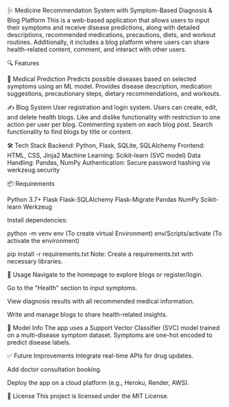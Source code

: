 🩺 Medicine Recommendation System with Symptom-Based Diagnosis & Blog Platform
This is a web-based application that allows users to input their symptoms and receive disease predictions, along with detailed descriptions, recommended medications, precautions, diets, and workout routines. Additionally, it includes a blog platform where users can share health-related content, comment, and interact with other users.

🔍 Features

🧠 Medical Prediction
Predicts possible diseases based on selected symptoms using an ML model.
Provides disease description, medication suggestions, precautionary steps, dietary recommendations, and workouts.

✍️ Blog System
User registration and login system.
Users can create, edit, and delete health blogs.
Like and dislike functionality with restriction to one action per user per blog.
Commenting system on each blog post.
Search functionality to find blogs by title or content.

🛠 Tech Stack
Backend: Python, Flask, SQLite, SQLAlchemy
Frontend: HTML, CSS, Jinja2
Machine Learning: Scikit-learn (SVC model)
Data Handling: Pandas, NumPy
Authentication: Secure password hashing via werkzeug.security


📦 Requirements

Python 3.7+
Flask
Flask-SQLAlchemy
Flask-Migrate
Pandas
NumPy
Scikit-learn
Werkzeug

Install dependencies:

python -m venv env (To create virtual Environment)
env/Scripts/activate (To activate the environment)

pip install -r requirements.txt
Note: Create a requirements.txt with necessary libraries.

📌 Usage
Navigate to the homepage to explore blogs or register/login.

Go to the "Health" section to input symptoms.

View diagnosis results with all recommended medical information.

Write and manage blogs to share health-related insights.

🧠 Model Info
The app uses a Support Vector Classifier (SVC) model trained on a multi-disease symptom dataset. Symptoms are one-hot encoded to predict disease labels.

✅ Future Improvements
Integrate real-time APIs for drug updates.

Add doctor consultation booking.

Deploy the app on a cloud platform (e.g., Heroku, Render, AWS).

📝 License
This project is licensed under the MIT License.
